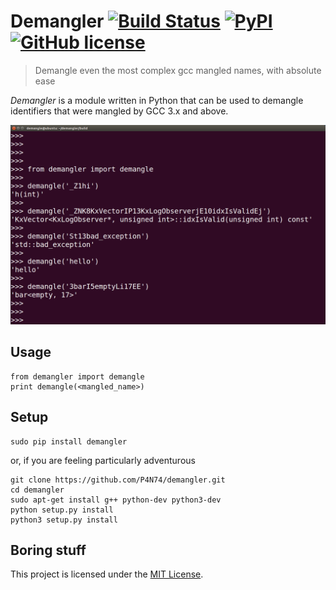 Demangler [![Build Status](https://travis-ci.org/P4N74/demangler.svg)](https://travis-ci.org/P4N74/demangler) [![PyPI](https://img.shields.io/pypi/pyversions/Django.svg)]() [![GitHub license](https://img.shields.io/github/license/mashape/apistatus.svg)](http://jenish.mit-license.org/)
=========

> Demangle even the most complex gcc mangled names, with absolute ease

*Demangler* is a module written in Python that can be used to demangle identifiers that were mangled by GCC 3.x and above.

![](demangler.png)

Usage
-----

```
from demangler import demangle
print demangle(<mangled_name>)
```

Setup
-----

```
sudo pip install demangler
```
or, if you are feeling particularly adventurous
```
git clone https://github.com/P4N74/demangler.git
cd demangler
sudo apt-get install g++ python-dev python3-dev
python setup.py install
python3 setup.py install
```

Boring stuff
------------

This project is licensed under the [MIT License](http://jenish.mit-license.org/).
